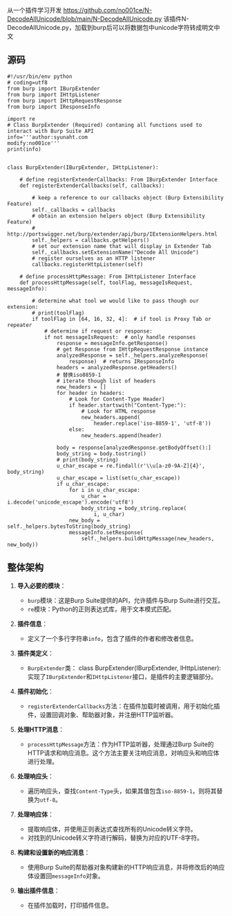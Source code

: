 从一个插件学习开发
<https://github.com/no001ce/N-DecodeAllUnicode/blob/main/N-DecodeAllUnicode.py>
该插件N-DecodeAllUnicode.py，加载到burp后可以将数据包中unicode字符转成明文中文
## **源码**
```
#!/usr/bin/env python
# coding=utf8
from burp import IBurpExtender
from burp import IHttpListener
from burp import IHttpRequestResponse
from burp import IResponseInfo

import re
# Class BurpExtender (Required) contaning all functions used to interact with Burp Suite API
info='''author:syunaht.com
modify:no001ce'''
print(info)


class BurpExtender(IBurpExtender, IHttpListener):

    # define registerExtenderCallbacks: From IBurpExtender Interface
    def registerExtenderCallbacks(self, callbacks):

        # keep a reference to our callbacks object (Burp Extensibility Feature)
        self._callbacks = callbacks
        # obtain an extension helpers object (Burp Extensibility Feature)
        # http://portswigger.net/burp/extender/api/burp/IExtensionHelpers.html
        self._helpers = callbacks.getHelpers()
        # set our extension name that will display in Extender Tab
        self._callbacks.setExtensionName("Decode All Unicode")
        # register ourselves as an HTTP listener
        callbacks.registerHttpListener(self)

    # define processHttpMessage: From IHttpListener Interface
    def processHttpMessage(self, toolFlag, messageIsRequest, messageInfo):

        # determine what tool we would like to pass though our extension:
        # print(toolFlag)
        if toolFlag in [64, 16, 32, 4]:  # if tool is Proxy Tab or repeater
            # determine if request or response:
            if not messageIsRequest:  # only handle responses
                response = messageInfo.getResponse()
                # get Response from IHttpRequestResponse instance
                analyzedResponse = self._helpers.analyzeResponse(
                    response)  # returns IResponseInfo
                headers = analyzedResponse.getHeaders()
                # 替换iso8859-1
                # iterate though list of headers
                new_headers = []
                for header in headers:
                    # Look for Content-Type Header)
                    if header.startswith("Content-Type:"):
                        # Look for HTML response
                        new_headers.append(
                            header.replace('iso-8859-1', 'utf-8'))
                    else:
                        new_headers.append(header)

                body = response[analyzedResponse.getBodyOffset():]
                body_string = body.tostring()
                # print(body_string)
                u_char_escape = re.findall(r'\\u[a-z0-9A-Z]{4}', body_string)
                u_char_escape = list(set(u_char_escape))
                if u_char_escape:
                    for i in u_char_escape:
                        u_char = i.decode('unicode_escape').encode('utf8')
                        body_string = body_string.replace(
                            i, u_char)
                    new_body = self._helpers.bytesToString(body_string)
                    messageInfo.setResponse(
                        self._helpers.buildHttpMessage(new_headers, new_body))
```
## **整体架构**


1. **导入必要的模块**：

   * `burp`模块：这是Burp Suite提供的API，允许插件与Burp Suite进行交互。
   * `re`模块：Python的正则表达式库，用于文本模式匹配。

2. **插件信息**：

   * 定义了一个多行字符串`info`，包含了插件的作者和修改者信息。

3. **插件类定义**：

   * `BurpExtender`类：
        class BurpExtender(IBurpExtender, IHttpListener):
        实现了`IBurpExtender`和`IHttpListener`接口，是插件的主要逻辑部分。

4. **插件初始化**：

   * `registerExtenderCallbacks`方法：在插件加载时被调用，用于初始化插件，设置回调对象、帮助器对象，并注册HTTP监听器。

5. **处理HTTP消息**：

   * `processHttpMessage`方法：作为HTTP监听器，处理通过Burp Suite的HTTP请求和响应消息。这个方法主要关注响应消息，对响应头和响应体进行处理。

6. **处理响应头**：

   * 遍历响应头，查找`Content-Type`头，如果其值包含`iso-8859-1`，则将其替换为`utf-8`。

7. **处理响应体**：

   * 提取响应体，并使用正则表达式查找所有的Unicode转义字符。
   * 对找到的Unicode转义字符进行解码，替换为对应的UTF-8字符。

8. **构建和设置新的响应消息**：

   * 使用Burp Suite的帮助器对象构建新的HTTP响应消息，并将修改后的响应体设置回`messageInfo`对象。

9. **输出插件信息**：

   * 在插件加载时，打印插件信息。

